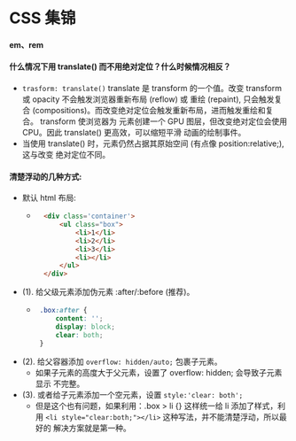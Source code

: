 # CSS 集锦

#### em、rem


#### 什么情况下用 translate() 而不用绝对定位？什么时候情况相反？
- `trasform: translate()` translate 是 transform 的一个值。改变 transform 或 
  opacity 不会触发浏览器重新布局 (reflow) 或 重绘 (repaint), 只会触发复合
  (compositions)。而改变绝对定位会触发重新布局，进而触发重绘和复合。 transform 使浏览器为
  元素创建一个 GPU 图层，但改变绝对定位会使用 CPU。因此 translate() 更高效，可以缩短平滑
  动画的绘制事件。
- 当使用 translate() 时，元素仍然占据其原始空间 (有点像 position:relative;),这与改变
  绝对定位不同。
  
#### 清楚浮动的几种方式:
+ 默认 html 布局:
    - ```html
        <div class='container'>
            <ul class="box">
                <li>1</li>
                <li>2</li>
                <li>3</li>
                <li></li>
            </ul>
        </div>
      ```
+ (1). 给父级元素添加伪元素 :after/:before (推荐)。
    - ```css
       .box:after {
           content: '';
           display: block;
           clear: both;
       }
      ``` 
+ (2). 给父容器添加 `overflow: hidden/auto;` 包裹子元素。
    - 如果子元素的高度大于父元素，设置了 overflow: hidden; 会导致子元素显示
      不完整。
+ (3). 或者给子元素添加一个空元素，设置 `style:'clear: both';`
    - 但是这个也有问题，如果利用：.box > li {} 这样统一给 li 添加了样式，利用
      `<li style="clear:both;"></li>` 这种写法，并不能清楚浮动，所以最好的
      解决方案就是第一种。  